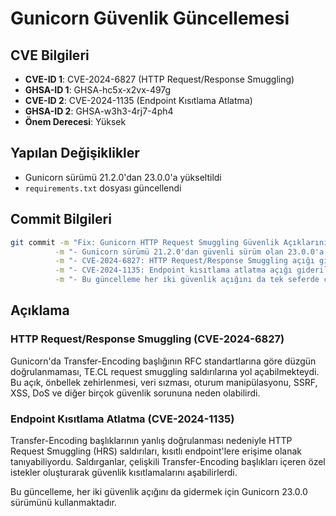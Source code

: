 # Gunicorn Güvenlik Güncellemesi

## CVE Bilgileri
- **CVE-ID 1**: CVE-2024-6827 (HTTP Request/Response Smuggling)
- **GHSA-ID 1**: GHSA-hc5x-x2vx-497g
- **CVE-ID 2**: CVE-2024-1135 (Endpoint Kısıtlama Atlatma)
- **GHSA-ID 2**: GHSA-w3h3-4rj7-4ph4
- **Önem Derecesi**: Yüksek

## Yapılan Değişiklikler
- Gunicorn sürümü 21.2.0'dan 23.0.0'a yükseltildi
- `requirements.txt` dosyası güncellendi

## Commit Bilgileri
```bash
git commit -m "Fix: Gunicorn HTTP Request Smuggling Güvenlik Açıklarını Giderme (GH-#12, GH-#2)" \
          -m "- Gunicorn sürümü 21.2.0'dan güvenli sürüm olan 23.0.0'a yükseltildi" \
          -m "- CVE-2024-6827: HTTP Request/Response Smuggling açığı giderildi (uyarı #12)" \
          -m "- CVE-2024-1135: Endpoint kısıtlama atlatma açığı giderildi (uyarı #2)" \
          -m "- Bu güncelleme her iki güvenlik açığını da tek seferde çözüyor"
```

## Açıklama

### HTTP Request/Response Smuggling (CVE-2024-6827)
Gunicorn'da Transfer-Encoding başlığının RFC standartlarına göre düzgün doğrulanmaması, TE.CL request smuggling saldırılarına yol açabilmekteydi. Bu açık, önbellek zehirlenmesi, veri sızması, oturum manipülasyonu, SSRF, XSS, DoS ve diğer birçok güvenlik sorununa neden olabilirdi.

### Endpoint Kısıtlama Atlatma (CVE-2024-1135)
Transfer-Encoding başlıklarının yanlış doğrulanması nedeniyle HTTP Request Smuggling (HRS) saldırıları, kısıtlı endpoint'lere erişime olanak tanıyabiliyordu. Saldırganlar, çelişkili Transfer-Encoding başlıkları içeren özel istekler oluşturarak güvenlik kısıtlamalarını aşabilirlerdi.

Bu güncelleme, her iki güvenlik açığını da gidermek için Gunicorn 23.0.0 sürümünü kullanmaktadır. 
